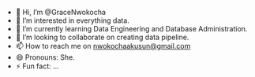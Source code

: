 - 👋 Hi, I’m @GraceNwokocha
- 👀 I’m interested in everything data.
- 🌱 I’m currently learning Data Engineering and Database Administration.
- 💞️ I’m looking to collaborate on creating data pipeline.
- 📫 How to reach me on nwokochaakusun@gmail.com
- 😄 Pronouns: She.
- ⚡ Fun fact: ...

<!---
GraceNwokocha/GraceNwokocha is a ✨ special ✨ repository because its `README.md` (this file) appears on your GitHub profile.
You can click the Preview link to take a look at your changes.
--->
